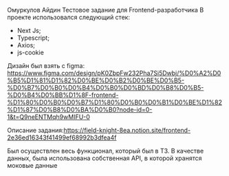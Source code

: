 Омуркулов Айдин
Тестовое задание для Frontend-разработчика
В проекте использовался следующий стек:

-   Next Js;
-   Typescript;
-   Axios;
-   js-cookie

Дизайн был взять с figma: https://www.figma.com/design/pK0ZbpFw232Pha7Si5Dwbj/%D0%A2%D0%B5%D1%81%D1%82%D0%BE%D0%B2%D0%BE%D0%B5-%D0%B7%D0%B0%D0%B4%D0%B0%D0%BD%D0%B8%D0%B5-%D0%B4%D0%BB%D1%8F-frontend-%D1%80%D0%B0%D0%B7%D1%80%D0%B0%D0%B1%D0%BE%D1%82%D1%87%D0%B8%D0%BA%D0%B0?node-id=0-1&t=Q9neENTMqh9wMIFU-0

Описание задания:https://field-knight-8ea.notion.site/frontend-2e36ed16343f41499ef68992b3dfea4f

Был осуществлен весь функционал, который был в ТЗ. В качестве данных, была использована собственная API, в которой
хранятся моковые данные

